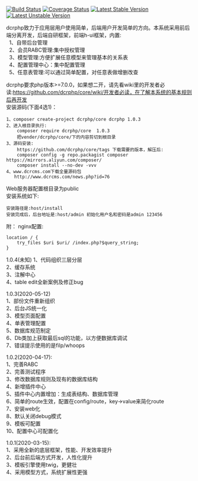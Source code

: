 [![Build Status](https://travis-ci.org/dcrphp/core.svg?branch=master)](https://travis-ci.org/dcrphp/core) 
[![Coverage Status](https://coveralls.io/repos/github/dcrphp/core/badge.svg?branch=master)](https://coveralls.io/github/dcrphp/core?branch=master) 
[![Latest Stable Version](https://poser.pugx.org/dcrphp/core/v/stable.png)](https://packagist.org/packages/dcrphp/core) 
[![Latest Unstable Version](https://poser.pugx.org/dcrphp/core/v/unstable.png)](https://packagist.org/packages/dcrphp/core)  

dcrphp致力于应用层用户使用简单，后端用户开发简单的方向。本系统采用前后端分离开发，后端自研框架，前端h-ui框架，内置:  
&nbsp;&nbsp;1、自带后台管理  
&nbsp;&nbsp;2、会员RABC管理:集中授权管理  
&nbsp;&nbsp;3、模型管理:方便扩展任意模型来管理基本的关系表    
&nbsp;&nbsp;4、配置管理中心：集中配置管理  
&nbsp;&nbsp;5、任意表管理:可以通过简单配置，对任意表做增删改查  
  
dcrphp要求php版本>=7.0.0，如果想二开，请先看wiki里的开发者必读:https://github.com/dcrphp/core/wiki/开发者必读，在了解本系统的基本规则后再开发  
安装源码(下面4选1)：  

    1、composer create-project dcrphp/core dcrphp 1.0.3  
    2、进入根目录执行:
        composer require dcrphp/core  1.0.3  
        把vender/dcrphp/core/下的内容剪切到根目录  
    3、源码安装:
        https://github.com/dcrphp/core/tags 下载需要的版本，解压后:  
        composer config -g repo.packagist composer https://mirrors.aliyun.com/composer/  
        composer install --no-dev -vvv  
    4、www.dcrcms.com下载全量源码包  
       http://www.dcrcms.com/news.php?id=76  
        
Web服务器配置根目录为public  
安装系统如下:    

    安装路径是:host/install    
    安装完成后，后台地址是:host/admin 初始化用户名和密码是admin 123456  
  
附： 
nginx配置:  
```charset utf-8;  
location / {  
    try_files $uri $uri/ /index.php?$query_string;    
}  
```

1.0.4(未知)
    1、代码组织三层分层  
    2、缓存系统  
    3、注解中心  
    4、table edit全新案例及修正bug    
    
1.0.3(2020-05-12)  
    1、部份文件重新组织  
    2、后台JS统一化  
    3、模型页面配置  
    4、单表管理配置  
    5、数据库规范制定  
    6、Db类加上获取最后sql的功能，以方便数据库调试  
    7、错误提示使用的是filp/whoops  

1.0.2(2020-04-17):  
    1、完善RABC  
    2、完善测试程序  
    3、修改数据库规则及现有的数据库结构  
    4、新增插件中心  
    5、插件中心内置增加：生成表结构、数据库管理  
    6、简单的route生效，配置在config/route，key->value来简化route  
    7、安装web化  
    8、默认关闭debug模式  
    9、模板可配置  
    10、配置中心可配置化  

1.0.1(2020-03-15):  
    1、采用全新的底层框架，性能、开发效率提升  
    2、后台前后端方式开发，人性化提升  
    3、模板引擎使用twig，更健壮  
    4、采用模型方式，系统扩展性更强  

